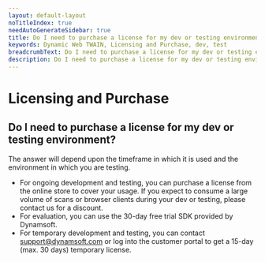 ```yaml
---
layout: default-layout
noTitleIndex: true
needAutoGenerateSidebar: true
title: Do I need to purchase a license for my dev or testing environment?
keywords: Dynamic Web TWAIN, Licensing and Purchase, dev, test
breadcrumbText: Do I need to purchase a license for my dev or testing environment?
description: Do I need to purchase a license for my dev or testing environment?
---
```


# Licensing and Purchase

## Do I need to purchase a license for my dev or testing environment?

The answer will depend upon the timeframe in which it is used and the environment in which you are testing.
- For ongoing development and testing, you can purchase a license from the online store to cover your usage. If you expect to consume a large volume of scans or browser clients during your dev or testing, please contact us for a discount. 
- For evaluation, you can use the 30-day free trial SDK provided by Dynamsoft. 
- For temporary development and testing, you can contact <a href="mailto:support@dynamsoft.com" target="_blank">support@dynamsoft.com</a> or log into the customer portal to get a 15-day (max. 30 days) temporary license.
